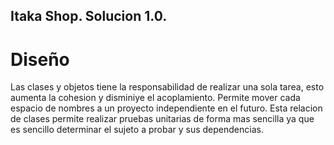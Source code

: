 ## Itaka Shop. Solucion 1.0. 

# Diseño

Las clases y objetos tiene la responsabilidad de realizar una sola tarea, esto aumenta la cohesion y disminiye el acoplamiento. Permite mover
cada espacio de nombres a un proyecto independiente en el futuro. Esta relacion de clases permite realizar pruebas unitarias de forma mas sencilla ya que 
es sencillo determinar el sujeto a probar y sus dependencias.
